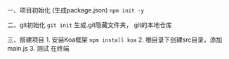 一、项目初始化 (生成package.json)
    `npm init -y`

二、git初始化
    `git init`
    生成.git隐藏文件夹， git的本地仓库 

三、搭建项目
    1. 安装Koa框架 
      `npm install koa`
    2. 根目录下创建src目录，添加main.js 
    3. 测试 
       在终端